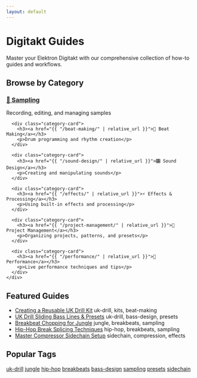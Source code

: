 ```yaml
---
layout: default
---
```


<div class="home">
  <h1 class="page-heading">Digitakt Guides</h1>
  
  <p class="lead">Master your Elektron Digitakt with our comprehensive collection of how-to guides and workflows.</p>

  <div class="guide-categories">
    <h2>Browse by Category</h2>
    <div class="category-grid">
      <div class="category-card">
        <h3><a href="{{ "/sampling/" | relative_url }}">🎤 Sampling</a></h3>
        <p>Recording, editing, and managing samples</p>
      </div>
      
      <div class="category-card">
        <h3><a href="{{ "/beat-making/" | relative_url }}">🥁 Beat Making</a></h3>
        <p>Drum programming and rhythm creation</p>
      </div>
      
      <div class="category-card">
        <h3><a href="{{ "/sound-design/" | relative_url }}">🎛️ Sound Design</a></h3>
        <p>Creating and manipulating sounds</p>
      </div>
      
      <div class="category-card">
        <h3><a href="{{ "/effects/" | relative_url }}">⚡ Effects & Processing</a></h3>
        <p>Using built-in effects and processing</p>
      </div>
      
      <div class="category-card">
        <h3><a href="{{ "/project-management/" | relative_url }}">📁 Project Management</a></h3>
        <p>Organizing projects, patterns, and presets</p>
      </div>
      
      <div class="category-card">
        <h3><a href="{{ "/performance/" | relative_url }}">🎹 Performance</a></h3>
        <p>Live performance techniques and tips</p>
      </div>
    </div>
  </div>

  <div class="featured-guides">
    <h2>Featured Guides</h2>
    <ul class="guide-list">
      <li><a href="{{ "/guides/uk-drill-kit-creation/" | relative_url }}">Creating a Reusable UK Drill Kit</a> <span class="tags">uk-drill, kits, beat-making</span></li>
      <li><a href="{{ "/guides/uk-drill-bass-presets/" | relative_url }}">UK Drill Sliding Bass Lines & Presets</a> <span class="tags">uk-drill, bass-design, presets</span></li>
      <li><a href="{{ "/guides/jungle-breakbeat-chopping/" | relative_url }}">Breakbeat Chopping for Jungle</a> <span class="tags">jungle, breakbeats, sampling</span></li>
      <li><a href="{{ "/guides/hiphop-break-splicing/" | relative_url }}">Hip-Hop Break Splicing Techniques</a> <span class="tags">hip-hop, breakbeats, sampling</span></li>
      <li><a href="{{ "/guides/master-sidechain-compression/" | relative_url }}">Master Compressor Sidechain Setup</a> <span class="tags">sidechain, compression, effects</span></li>
    </ul>
  </div>

  <div class="popular-tags">
    <h2>Popular Tags</h2>
    <div class="tag-cloud">
      <a href="{{ "/tags/uk-drill/" | relative_url }}" class="tag">uk-drill</a>
      <a href="{{ "/tags/jungle/" | relative_url }}" class="tag">jungle</a>
      <a href="{{ "/tags/hip-hop/" | relative_url }}" class="tag">hip-hop</a>
      <a href="{{ "/tags/breakbeats/" | relative_url }}" class="tag">breakbeats</a>
      <a href="{{ "/tags/bass-design/" | relative_url }}" class="tag">bass-design</a>
      <a href="{{ "/tags/sampling/" | relative_url }}" class="tag">sampling</a>
      <a href="{{ "/tags/presets/" | relative_url }}" class="tag">presets</a>
      <a href="{{ "/tags/sidechain/" | relative_url }}" class="tag">sidechain</a>
    </div>
  </div>
</div>
